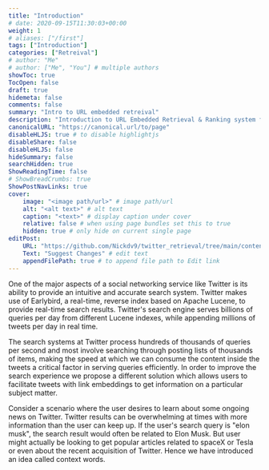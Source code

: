 ```yaml
---
title: "Introduction"
# date: 2020-09-15T11:30:03+00:00
weight: 1
# aliases: ["/first"]
tags: ["Introduction"]
categories: ["Retreival"]
# author: "Me"
# author: ["Me", "You"] # multiple authors
showToc: true
TocOpen: false
draft: true
hidemeta: false
comments: false
summary: "Intro to URL embedded retreival"
description: "Introduction to URL Embedded Retrieval & Ranking system for Twitter"
canonicalURL: "https://canonical.url/to/page"
disableHLJS: true # to disable highlightjs
disableShare: false
disableHLJS: false
hideSummary: false
searchHidden: true
ShowReadingTime: false
# ShowBreadCrumbs: true
ShowPostNavLinks: true
cover:
    image: "<image path/url>" # image path/url
    alt: "<alt text>" # alt text
    caption: "<text>" # display caption under cover
    relative: false # when using page bundles set this to true
    hidden: true # only hide on current single page
editPost:
    URL: "https://github.com/Nickdv9/twitter_retrieval/tree/main/content/"
    Text: "Suggest Changes" # edit text
    appendFilePath: true # to append file path to Edit link
---
```


One of the major aspects of a social networking service like Twitter is its ability to provide an intuitive and accurate search system. Twitter makes use of Earlybird, a real-time, reverse index based on Apache Lucene, to provide real-time search results. Twitter's search engine serves billions of queries per day from different Lucene indexes, while appending millions of tweets per day in real time.

The search systems at Twitter process hundreds of thousands of queries per second and most involve searching through posting lists of thousands of items, making the speed at which we can consume the content inside the tweets a critical factor in serving queries efficiently. In order to improve the search experience we propose a different solution which allows users to facilitate tweets with link embeddings to get information on a particular subject matter.

Consider a scenario where the user desires to learn about some ongoing news on Twitter. Twitter results can be overwhelming at times with more information than the user can keep up. If the user's search query is "elon musk", the search result would often be related to Elon Musk. But user might actually be looking to get popular articles related to spaceX or Tesla or even about the recent acquisition of Twitter. Hence we have introduced an idea called context words.
